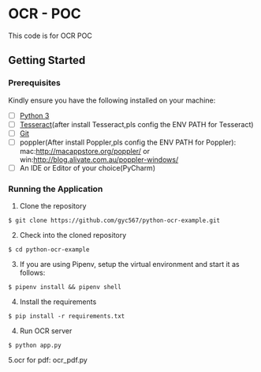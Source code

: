 

# OCR - POC 

This code  is for OCR POC

## Getting Started

### Prerequisites

Kindly ensure you have the following installed on your machine:

- [ ] [Python 3](https://realpython.com/installing-python/)
- [ ] [Tesseract](https://github.com/tesseract-ocr/tesseract/wiki#installation)(after install Tesseract,pls config the ENV PATH for Tesseract)
- [ ] [Git]()
- [ ] poppler(After install Poppler,pls config the ENV PATH for Poppler): mac:http://macappstore.org/poppler/  or win:http://blog.alivate.com.au/poppler-windows/
- [ ] An IDE or Editor of your choice(PyCharm)

### Running the Application

1. Clone the repository
```
$ git clone https://github.com/gyc567/python-ocr-example.git
```

2. Check into the cloned repository
```
$ cd python-ocr-example
```

3. If you are using Pipenv, setup the virtual environment and start it as follows:
```
$ pipenv install && pipenv shell
```

4. Install the requirements
```
$ pip install -r requirements.txt
```

4. Run OCR server
```
$ python app.py
```

   5.ocr for pdf: ocr_pdf.py

